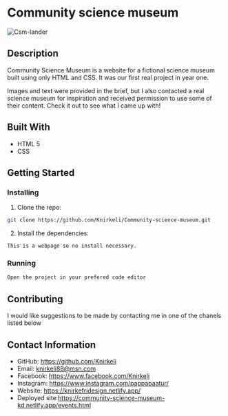 # Community science museum


![Csm-lander](https://github.com/Knirkeli/Community-science-museum/assets/115043925/8307d24d-5b0a-49f2-ab39-e7f80d4ec0fe)



## Description

Community Science Museum is a website for a fictional science museum built using only HTML and CSS. It was our first real project in year one.

Images and text were provided in the brief, but I also contacted a real science museum for inspiration and received permission to use some of their content. Check it out to see what I came up with!

## Built With

- HTML 5
- CSS

## Getting Started

### Installing

1. Clone the repo:

```bash
git clone https://github.com/Knirkeli/Community-science-museum.git
```

2. Install the dependencies:

```
This is a webpage so no install necessary. 
```

### Running

```bash
Open the project in your prefered code editor
```

## Contributing

I would like suggestions to be made by contacting me in one of the chanels listed below


## Contact Information
- GitHub: https://github.com/Knirkeli
- Email: knirkeli88@msn.com
- Facebook: https://www.facebook.com/Knirkeli
- Instagram: https://www.instagram.com/pappapaatur/
- Website: https://knirkefridesign.netlify.app/
- Deployed site:https://community-science-museum-kd.netlify.app/events.html
